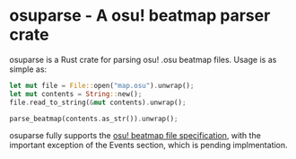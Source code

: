 # osuparse - A osu! beatmap parser crate

osuparse is a Rust crate for parsing osu! .osu beatmap files. Usage is as simple as:

```rust
let mut file = File::open("map.osu").unwrap();
let mut contents = String::new();
file.read_to_string(&mut contents).unwrap();

parse_beatmap(contents.as_str()).unwrap();
```

osuparse fully supports the [osu! beatmap file specification](https://osu.ppy.sh/help/wiki/osu!_File_Formats/Osu_(file_format)),
with the important exception of the Events section, which is pending
implmentation.

